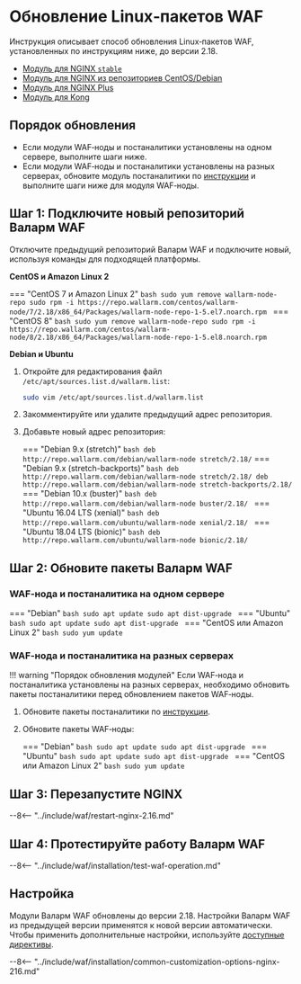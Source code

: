 [wallarm-status-instr]:             ../admin-ru/configure-statistics-service.md
[sqli-attack-desc]:                 ../attacks-vulns-list.md#sqlинъекция-sql-injection
[xss-attack-desc]:                  ../attacks-vulns-list.md#межсайтовый-скриптинг-англ-cross-site-scripting-xss
[img-test-attacks-in-ui]:           ../images/admin-guides/yandex-cloud/test-attacks.png
[waf-mode-instr]:                   ../admin-ru/configure-wallarm-mode.md
[logging-instr]:                    ../admin-ru/configure-logging.md
[proxy-balancer-instr]:             ../admin-ru/using-proxy-or-balancer-ru.md
[scanner-whitelisting-instr]:       ../admin-ru/scanner-ips-whitelisting.md
[process-time-limit-instr]:         ../admin-ru/configure-parameters-ru.md#wallarm_process_time_limit
[configure-selinux-instr]:          ../admin-ru/configure-selinux.md
[configure-proxy-balancer-instr]:   ../admin-ru/configuration-guides/access-to-wallarm-api-via-proxy.md
[install-postanalytics-instr]:      ../admin-ru/installation-postanalytics-ru.md
[dynamic-dns-resolution-nginx]:     ../admin-ru/configure-dynamic-dns-resolution-nginx.md
[enable-libdetection-docs]:         ../admin-ru/configure-parameters-ru.md#wallarm_enable_libdetection

# Обновление Linux‑пакетов WAF

Инструкция описывает способ обновления Linux‑пакетов WAF, установленных по инструкциям ниже, до версии 2.18.

* [Модуль для NGINX `stable`](../waf-installation/nginx/dynamic-module.md)
* [Модуль для NGINX из репозиториев CentOS/Debian](../waf-installation/nginx/dynamic-module-from-distr.md)
* [Модуль для NGINX Plus](../waf-installation/nginx-plus.md)
* [Модуль для Kong](../admin-ru/installation-kong-ru.md)

## Порядок обновления

* Если модули WAF‑ноды и постаналитики установлены на одном сервере, выполните шаги ниже.
* Если модули WAF‑ноды и постаналитики установлены на разных серверах, обновите модуль постаналитики по [инструкции](separate-postanalytics.md) и выполните шаги ниже для модуля WAF‑ноды.

## Шаг 1: Подключите новый репозиторий Валарм WAF

Отключите предыдущий репозиторий Валарм WAF и подключите новый, используя команды для подходящей платформы.

**CentOS и Amazon Linux 2**

=== "CentOS 7 и Amazon Linux 2"
    ```bash
    sudo yum remove wallarm-node-repo
    sudo rpm -i https://repo.wallarm.com/centos/wallarm-node/7/2.18/x86_64/Packages/wallarm-node-repo-1-5.el7.noarch.rpm
    ```
=== "CentOS 8"
    ```bash
    sudo yum remove wallarm-node-repo
    sudo rpm -i https://repo.wallarm.com/centos/wallarm-node/8/2.18/x86_64/Packages/wallarm-node-repo-1-5.el8.noarch.rpm
    ```

**Debian и Ubuntu**

1. Откройте для редактирования файл `/etc/apt/sources.list.d/wallarm.list`:

    ```bash
    sudo vim /etc/apt/sources.list.d/wallarm.list
    ```
2. Закомментируйте или удалите предыдущий адрес репозитория.
3. Добавьте новый адрес репозитория:

    === "Debian 9.x (stretch)"
        ``` bash
        deb http://repo.wallarm.com/debian/wallarm-node stretch/2.18/
        ```
    === "Debian 9.x (stretch-backports)"
        ```bash
        deb http://repo.wallarm.com/debian/wallarm-node stretch/2.18/
        deb http://repo.wallarm.com/debian/wallarm-node stretch-backports/2.18/
        ```
    === "Debian 10.x (buster)"
        ```bash
        deb http://repo.wallarm.com/debian/wallarm-node buster/2.18/
        ```
    === "Ubuntu 16.04 LTS (xenial)"
        ```bash
        deb http://repo.wallarm.com/ubuntu/wallarm-node xenial/2.18/
        ```
    === "Ubuntu 18.04 LTS (bionic)"
        ```bash
        deb http://repo.wallarm.com/ubuntu/wallarm-node bionic/2.18/
        ```

## Шаг 2: Обновите пакеты Валарм WAF

### WAF‑нода и постаналитика на одном сервере

=== "Debian"
    ```bash
    sudo apt update
    sudo apt dist-upgrade
    ```
=== "Ubuntu"
    ```bash
    sudo apt update
    sudo apt dist-upgrade
    ```
=== "CentOS или Amazon Linux 2"
    ```bash
    sudo yum update
    ```

### WAF‑нода и постаналитика на разных серверах

!!! warning "Порядок обновления модулей"
    Если WAF‑нода и постаналитика установлены на разных серверах, необходимо обновить пакеты постаналитики перед обновлением пакетов WAF‑ноды.

1. Обновите пакеты постаналитики по [инструкции](separate-postanalytics.md).
2. Обновите пакеты WAF‑ноды:

    === "Debian"
        ```bash
        sudo apt update
        sudo apt dist-upgrade
        ```
    === "Ubuntu"
        ```bash
        sudo apt update
        sudo apt dist-upgrade
        ```
    === "CentOS или Amazon Linux 2"
        ```bash
        sudo yum update
        ```

## Шаг 3: Перезапустите NGINX

--8<-- "../include/waf/restart-nginx-2.16.md"

## Шаг 4: Протестируйте работу Валарм WAF

--8<-- "../include/waf/installation/test-waf-operation.md"

## Настройка

Модули Валарм WAF обновлены до версии 2.18. Настройки Валарм WAF из предыдущей версии применятся к новой версии автоматически. Чтобы применить дополнительные настройки, используйте [доступные директивы](../admin-ru/configure-parameters-ru.md).

--8<-- "../include/waf/installation/common-customization-options-nginx-216.md"
